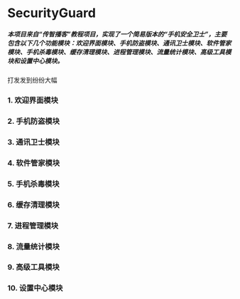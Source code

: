 # SecurityGuard

##### 本项目来自“传智播客”教程项目，实现了一个简易版本的“手机安全卫士”，主要包含以下几个功能模块：欢迎界面模块、手机防盗模块、通讯卫士模块、软件管家模块、手机杀毒模块、缓存清理模块、进程管理模块、流量统计模块、高级工具模块和设置中心模块。

打发发到纷纷大幅

### 1. 欢迎界面模块

### 2. 手机防盗模块

### 3. 通讯卫士模块

### 4. 软件管家模块

### 5. 手机杀毒模块

### 6. 缓存清理模块

### 7. 进程管理模块

### 8. 流量统计模块

### 9. 高级工具模块

### 10. 设置中心模块